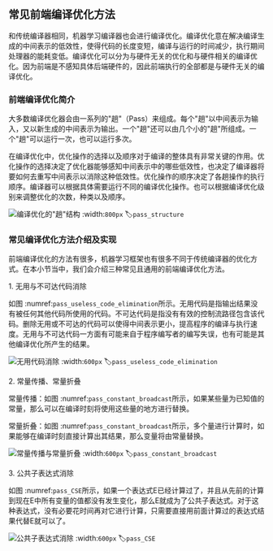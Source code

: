 常见前端编译优化方法
--------------------

和传统编译器相同，机器学习编译器也会进行编译优化。编译优化意在解决编译生成的中间表示的低效性，使得代码的长度变短，编译与运行的时间减少，执行期间处理器的能耗变低。编译优化可以分为与硬件无关的优化和与硬件相关的编译优化。因为前端是不感知具体后端硬件的，因此前端执行的全部都是与硬件无关的编译优化。

### 前端编译优化简介

大多数编译优化器会由一系列的"趟"（Pass）来组成。每个"趟"以中间表示为输入，又以新生成的中间表示为输出。一个"趟"还可以由几个小的"趟"所组成。一个"趟"可以运行一次，也可以运行多次。

在编译优化中，优化操作的选择以及顺序对于编译的整体具有非常关键的作用。优化操作的选择决定了优化器能够感知中间表示中的哪些低效性，也决定了编译器将要如何去重写中间表示以消除这种低效性。优化操作的顺序决定了各趟操作的执行顺序。编译器可以根据具体需要运行不同的编译优化操作。也可以根据编译优化级别来调整优化的次数，种类以及顺序。

![编译优化的"趟"结构](../img/ch04/编译优化-pass结构.svg)
:width:`800px`
:label:`pass_structure`

### 常见编译优化方法介绍及实现

前端编译优化的方法有很多，机器学习框架也有很多不同于传统编译器的优化方式。在本小节当中，我们会介绍三种常见且通用的前端编译优化方法。

1\. 无用与不可达代码消除

如图 :numref:`pass_useless_code_elimination`所示。无用代码是指输出结果没有被任何其他代码所使用的代码。不可达代码是指没有有效的控制流路径包含该代码。删除无用或不可达的代码可以使得中间表示更小，提高程序的编译与执行速度。无用与不可达代码一方面有可能来自于程序编写者的编写失误，也有可能是其他编译优化所产生的结果。

![无用代码消除](../img/ch04/编译优化-无用代码消除.svg)
:width:`600px`
:label:`pass_useless_code_elimination`

2\. 常量传播、常量折叠

常量传播：如图 :numref:`pass_constant_broadcast`所示，如果某些量为已知值的常量，那么可以在编译时刻将使用这些量的地方进行替换。

常量折叠：如图 :numref:`pass_constant_broadcast`所示，多个量进行计算时，如果能够在编译时刻直接计算出其结果，那么变量将由常量替换。

![常量传播与常量折叠](../img/ch04/编译优化-常量传播与常量折叠.svg)
:width:`600px`
:label:`pass_constant_broadcast`

3\. 公共子表达式消除

如图 :numref:`pass_CSE`所示，如果一个表达式E已经计算过了，并且从先前的计算到现在E中所有变量的值都没有发生变化，那么E就成为了公共子表达式。对于这种表达式，没有必要花时间再对它进行计算，只需要直接用前面计算过的表达式结果代替E就可以了。

![公共子表达式消除](../img/ch04/编译优化-公共子表达式消除.svg)
:width:`600px`
:label:`pass_CSE`
